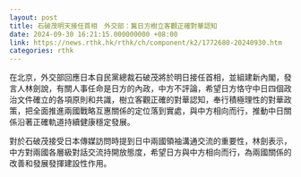 ```yaml
---
layout: post
title: 石破茂明天接任首相　外交部：冀日方樹立客觀正確對華認知
date: 2024-09-30 16:21:15.000000000 +08:00
link: https://news.rthk.hk/rthk/ch/component/k2/1772680-20240930.htm
categories: rthk
---
```


在北京，外交部回應日本自民黨總裁石破茂將於明日接任首相，並組建新內閣，發言人林劍說，有關人事任命是日方的內政，中方不評論，希望日方恪守中日四個政治文件確立的各項原則和共識，樹立客觀正確的對華認知，奉行積極理性的對華政策，把全面推進兩國戰略互惠關係的定位落到實處，與中方相向而行，推動中日關係沿著正確軌道持續健康穩定發展。

對於石破茂接受日本傳媒訪問時提到日中兩國領袖溝通交流的重要性，林劍表示，中方對兩國各層級對話交流持開放態度，希望日方與中方相向而行，為兩國關係的改善和發展發揮建設性作用。
